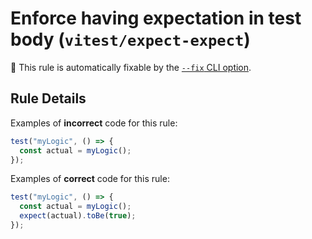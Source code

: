 # Enforce having expectation in test body (`vitest/expect-expect`)

🔧 This rule is automatically fixable by the [`--fix` CLI option](https://eslint.org/docs/latest/user-guide/command-line-interface#--fix).

<!-- end auto-generated rule header -->

## Rule Details

Examples of **incorrect** code for this rule:

```js
test("myLogic", () => {
  const actual = myLogic();
});
```

Examples of **correct** code for this rule:

```js
test("myLogic", () => {
  const actual = myLogic();
  expect(actual).toBe(true);
});
```
